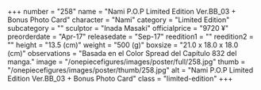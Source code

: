 +++
number = "258"
name = "Nami P.O.P Limited Edition Ver.BB_03 &#43; Bonus Photo Card"
character = "Nami"
category = "Limited Edition"
subcategory = ""
sculptor = "Inada Masaki"
officialprice = "9720 ¥"
preorderdate = "Apr-17"
releasedate = "Sep-17"
reedition1 = ""
reedition2 = ""
height = "13.5 (cm)"
weight = "500 (g)"
boxsize = "21.0 x 18.0 x 18.0 (cm)"
observations = "Basada en el Color Spread del Capítulo 832 del manga."
image = "/onepiecefigures/images/poster/full/258.jpg"
thumb = "/onepiecefigures/images/poster/thumb/258.jpg"
alt = "Nami P.O.P Limited Edition Ver.BB_03 &#43; Bonus Photo Card"
class = "limited-edition"
+++
